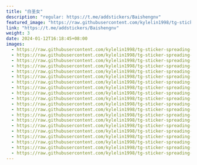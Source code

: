 ```yaml
---
title: "白圣女"
description: "regular: https://t.me/addstickers/Baishengnv"
featured_image: "https://raw.githubusercontent.com/kylelin1998/tg-sticker-spreading-worldwide-images/main/img/6f6b964c-9b40-44dd-b804-4befafefedb6.jpg"
link: "https://t.me/addstickers/Baishengnv"
weight: 3
date: 2024-01-12T16:18:45+08:00
images:
  - https://raw.githubusercontent.com/kylelin1998/tg-sticker-spreading-worldwide-images/main/img/6f6b964c-9b40-44dd-b804-4befafefedb6.jpg
  - https://raw.githubusercontent.com/kylelin1998/tg-sticker-spreading-worldwide-images/main/img/d637731c-752d-4710-b0ec-35292b12ba5c.jpg
  - https://raw.githubusercontent.com/kylelin1998/tg-sticker-spreading-worldwide-images/main/img/35a1109a-e3e1-45e5-9d49-3224d86766b4.jpg
  - https://raw.githubusercontent.com/kylelin1998/tg-sticker-spreading-worldwide-images/main/img/b38ee759-448a-4f42-9867-d6044022505a.jpg
  - https://raw.githubusercontent.com/kylelin1998/tg-sticker-spreading-worldwide-images/main/img/34950a32-0938-4bb4-82d9-5a13377554f5.jpg
  - https://raw.githubusercontent.com/kylelin1998/tg-sticker-spreading-worldwide-images/main/img/af5e69be-8a7c-4ff6-9320-98a9e500d21a.jpg
  - https://raw.githubusercontent.com/kylelin1998/tg-sticker-spreading-worldwide-images/main/img/83d542a7-8a36-4a43-859e-7e9e335cd342.jpg
  - https://raw.githubusercontent.com/kylelin1998/tg-sticker-spreading-worldwide-images/main/img/f2f4afe9-225d-44ea-a1aa-6164f526af5b.jpg
  - https://raw.githubusercontent.com/kylelin1998/tg-sticker-spreading-worldwide-images/main/img/21b4bd27-560d-45b1-a333-ea08b72c1e75.jpg
  - https://raw.githubusercontent.com/kylelin1998/tg-sticker-spreading-worldwide-images/main/img/1a5ea15d-1df5-427d-82a4-a94610b4a9c6.jpg
  - https://raw.githubusercontent.com/kylelin1998/tg-sticker-spreading-worldwide-images/main/img/4f400fe2-eb97-4e8a-860a-527854981e7e.jpg
  - https://raw.githubusercontent.com/kylelin1998/tg-sticker-spreading-worldwide-images/main/img/b9e3a1f5-cb46-4ee8-84e5-bf8f0a578a60.jpg
  - https://raw.githubusercontent.com/kylelin1998/tg-sticker-spreading-worldwide-images/main/img/49ee556b-e79c-44c2-9488-773103c6ef2b.jpg
  - https://raw.githubusercontent.com/kylelin1998/tg-sticker-spreading-worldwide-images/main/img/6798275b-b61e-43ef-b5a6-7dec62f7f23d.jpg
  - https://raw.githubusercontent.com/kylelin1998/tg-sticker-spreading-worldwide-images/main/img/7d668a0e-b0ec-4014-bccc-3ab6b4d1ad83.jpg
  - https://raw.githubusercontent.com/kylelin1998/tg-sticker-spreading-worldwide-images/main/img/948a1cea-0fca-4a1d-a46e-54d920d9c2e6.jpg
  - https://raw.githubusercontent.com/kylelin1998/tg-sticker-spreading-worldwide-images/main/img/cc4dbadd-81f4-4714-b39f-689ad2a5749f.jpg
  - https://raw.githubusercontent.com/kylelin1998/tg-sticker-spreading-worldwide-images/main/img/b1165637-6ccd-47bf-bb01-e7b34c406375.jpg
  - https://raw.githubusercontent.com/kylelin1998/tg-sticker-spreading-worldwide-images/main/img/523f3431-0467-4a0e-b261-43d1221b0d65.jpg
  - https://raw.githubusercontent.com/kylelin1998/tg-sticker-spreading-worldwide-images/main/img/49d2a7d3-3065-456e-9c54-9ae409947ceb.jpg
---
```

